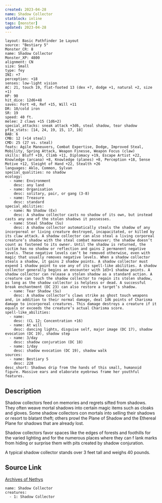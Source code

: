 ```yaml
---
created: 2023-04-28
name: Shadow Collector
statblock: inline
tags: [monster]
updated: 2023-04-28
---
```

```statblock
layout: Basic Pathfinder 1e Layout
source: "Bestiary 5"
Monster_CR: 8
name: Shadow Collector
Monster_XP: 4800
alignment: CN
size: Small
type: fey
INI: +7
perception: +18
senses: low-light vision
AC: 21, touch 19, flat-footed 13 (dex +7, dodge +1, natural +2, size +1)
HP: 90
hit_dice: 12d6+48
saves: Fort +8, Ref +15, Will +11
DR: 10/cold iron
SR: 19
speed: 40 ft.
melee: 2 claws +15 (1d6+2)
special_attacks: sneak attack +3d6, steal shadow, tear shadow
pf1e_stats: [14, 24, 19, 15, 17, 18]
BAB: 6
CMB: 12 (+14 steal)
CMD: 25 (27 vs. steal)
feats: Agile Maneuvers, Combat Expertise, Dodge, Improved Steal, Mobility, Spring Attack, Weapon Finesse, Weapon Focus (claw)
skills: Bluff +19, Climb +11, Diplomacy +19, Escape Artist +22, Knowledge (arcana) +8, Knowledge (planes) +8, Perception +18, Sense Motive +12, Sleight of Hand +22, Stealth +26
languages: Aklo, Common, Sylvan
special_qualities: no shadow
ecology:
  - name: Environment
    desc: any land
  - name: Organisation
    desc: solitary, pair, or gang (3-8)
  - name: Treasure
    desc: standard
special_abilities:
  - name: No Shadow (Ex)
    desc: A shadow collector casts no shadow of its own, but instead casts any one of the stolen shadows it possesses.
  - name: Steal Shadow (Su)
    desc: A shadow collector automatically steals the shadow of any incorporeal or living creature destroyed, incapacitated, or killed by its claw attack. A shadow collector can also steal a living corporeal creature’s shadow with the steal combat maneuver; the shadow doesn’t count as fastened to its owner. Until the shadow is returned, the victim has no shadow or reflection and gains 2 permanent negative levels. These negative levels can’t be removed otherwise, even with magic that usually removes negative levels. When a shadow collector steals a shadow, it gains 2 shadow points. A shadow collector must expend 1 shadow point to use any of its spell-like abilities. A shadow collector generally begins an encounter with 1d3+1 shadow points. A shadow collector can release a stolen shadow as a standard action. A creature can touch the shadow collector to regain its stolen shadow, as long as the shadow collector is helpless or dead. A successful break enchantment (DC 23) can also restore a target’s shadow.
  - name: Tear Shadow (Su)
    desc: A shadow collector’s claws strike as ghost touch weapons and, in addition to their normal damage, deal 1d6 points of Charisma damage to incorporeal creatures. This damage destroys a creature if it equals or exceeds the creature’s actual Charisma score.
spell-like_abilities:
  - name:
    desc: (CL 12; Concentration +16)
  - name: At will
    desc: dancing lights, disguise self, major image (DC 17), shadow evocation (DC 19), shadow step
  - name: 3/day
    desc: shadow conjuration (DC 18)
  - name: 1/day
    desc: shadow evocation (DC 19), shadow walk
sources:
  - name: Bestiary 5
    desc: 228
desc_short: Shadows drip from the hands of this small, humanoid figure. Massive ears and elaborate eyebrows frame her youthful features.
```
## Description
Shadow collectors feed on memories and regrets sifted from shadows. They often weave mortal shadows into certain magic items such as cloaks and gloves. Some shadow collectors con mortals into selling their shadows or resort to blatant theft; others prowl the Plane of Shadow and the Ethereal Plane for shadows that are already lost.

 Shadow collectors favor spaces like the edges of forests and foothills for the varied lighting and for the numerous places where they can f lank marks from hiding or surprise them with pits created by shadow conjuration.

 A typical shadow collector stands over 3 feet tall and weighs 40 pounds.
## Source Link
[Archives of Nethys](https://aonprd.com/MonsterDisplay.aspx?ItemName=Shadow%20Collector)
```encounter-table
name: Shadow Collector
creatures:
  - 1: Shadow Collector
```
